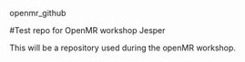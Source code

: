 openmr_github

#Test repo for OpenMR workshop Jesper

This will be a repository used during the openMR workshop.